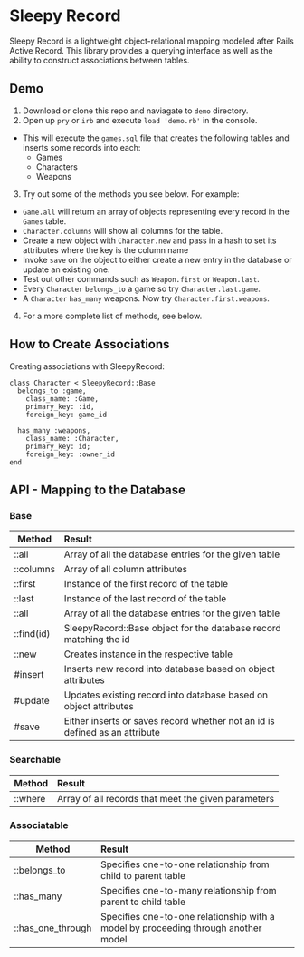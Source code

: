 # Sleepy Record
Sleepy Record is a lightweight object-relational mapping modeled after Rails Active Record. This library provides a querying interface as well as the ability to construct associations between tables.

## Demo
1. Download or clone this repo and naviagate to `demo` directory.
2. Open up `pry` or `irb` and execute `load 'demo.rb'` in the console.
  - This will execute the `games.sql` file that creates the following tables and inserts some records into each:
    + Games
    + Characters
    + Weapons
3. Try out some of the methods you see below. For example:
  + `Game.all` will return an array of objects representing every record in the `Games` table.
  + `Character.columns` will show all columns for the table.
  + Create a new object with `Character.new` and pass in a hash to set its attributes where the key is the column name
  + Invoke `save` on the object to either create a new entry in the database or update an existing one.
  + Test out other commands such as `Weapon.first` or `Weapon.last`.
  + Every `Character` `belongs_to` a game so try `Character.last.game`.
  + A `Character` `has_many` weapons. Now try `Character.first.weapons`.
4. For a more complete list of methods, see below.

## How to Create Associations
Creating associations with SleepyRecord:
```
class Character < SleepyRecord::Base
  belongs_to :game,
    class_name: :Game,
    primary_key: :id,
    foreign_key: game_id

  has_many :weapons,
    class_name: :Character,
    primary_key: id;
    foreign_key: :owner_id
end
```
## API - Mapping to the Database

### Base

| Method     | Result        |
| ---------  |:--------------|
| ::all      | Array of all the database entries for the given table |
| ::columns  | Array of all column attributes |
| ::first    | Instance of the first record of the table |
| ::last     | Instance of the last record of the table |
| ::all      | Array of all the database entries for the given table |
| ::find(id) | SleepyRecord::Base object for the database record matching the id |
| ::new      | Creates instance in the respective table |
| #insert    | Inserts new record into database based on object attributes |
| #update    | Updates existing record into database based on object attributes |
| #save      | Either inserts or saves record whether not an id is defined as an attribute |

### Searchable

| Method    | Result        |
| --------- |:--------------|
| ::where   | Array of all records that meet the given parameters |


### Associatable

| Method            | Result        |
| ----------------- |:--------------|
| ::belongs_to      | Specifies one-to-one relationship from child to parent table |
| ::has_many        | Specifies one-to-many relationship from parent to child table |
| ::has_one_through | Specifies one-to-one relationship with a model by proceeding through another model |
